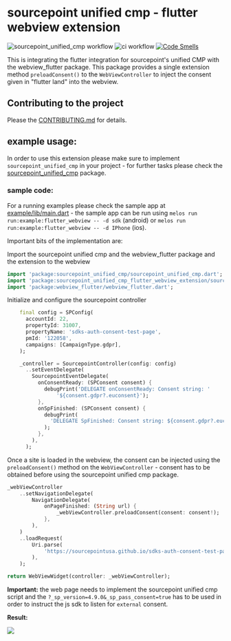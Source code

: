 # sourcepoint unified cmp - flutter webview extension

![sourcepoint_unified_cmp workflow](https://github.com/thekorn/sourcepoint_unified_cmp/actions/workflows/sourcepoint_unified_cmp.yaml/badge.svg) ![ci workflow](https://github.com/thekorn/sourcepoint_unified_cmp/actions/workflows/ci.yaml/badge.svg) [![Code Smells](https://sonarcloud.io/api/project_badges/measure?project=thekorn_sourcepoint_unified_cmp&metric=code_smells)](https://sonarcloud.io/summary/new_code?id=thekorn_sourcepoint_unified_cmp)

This is integrating the flutter integration for sourcepoint's unified CMP with the webview_flutter package.
This package provides a single extension method `preloadConsent()` to the `WebViewController` to inject the
consent given in "flutter land" into the webview.

## Contributing to the project

Please the [CONTRIBUTING.md](https://github.com/thekorn/sourcepoint_unified_cmp/blob/main/CONTRIBUTING.md) for details.

## example usage:

In order to use this extension please make sure to implement `sourcepoint_unified_cmp` in your project - for further tasks please check the [sourcepoint_unified_cmp](https://pub.dev/packages/sourcepoint_unified_cmp) package.


### sample code:

For a running examples please check the sample app at [example/lib/main.dart](packages/sourcepoint_unified_cmp_flutter_webview_extension/example/lib/main.dart) - the sample app can be run using `melos run run:example:flutter_webview -- -d sdk` (android) or `melos run run:example:flutter_webview -- -d IPhone` (ios).

Important bits of the implementation are:

Import the sourcepoint unified cmp and the webview_flutter package and the extension to the webview
```dart
import 'package:sourcepoint_unified_cmp/sourcepoint_unified_cmp.dart';
import 'package:sourcepoint_unified_cmp_flutter_webview_extension/sourcepoint_unified_cmp_flutter_webview_extension.dart';
import 'package:webview_flutter/webview_flutter.dart';
```

Initialize and configure the sourcepoint controller

```dart
    final config = SPConfig(
      accountId: 22,
      propertyId: 31007,
      propertyName: 'sdks-auth-consent-test-page',
      pmId: '122058',
      campaigns: [CampaignType.gdpr],
    );

    _controller = SourcepointController(config: config)
      ..setEventDelegate(
        SourcepointEventDelegate(
          onConsentReady: (SPConsent consent) {
            debugPrint('DELEGATE onConsentReady: Consent string: '
                '${consent.gdpr?.euconsent}');
          },
          onSpFinished: (SPConsent consent) {
            debugPrint(
              'DELEGATE SpFinished: Consent string: ${consent.gdpr?.euconsent}',
            );
          },
        ),
      );
```

Once a site is loaded in the webview, the consent can be injected using the `preloadConsent()` method on the `WebViewController` - consent has to be obtained before using the sourcepoint unified cmp package.

```dart
_webViewController
    ..setNavigationDelegate(
        NavigationDelegate(
            onPageFinished: (String url) {
                _webViewController.preloadConsent(consent: consent!);
            },
        ),
    )
    ..loadRequest(
        Uri.parse(
            'https://sourcepointusa.github.io/sdks-auth-consent-test-page/?_sp_version=4.9.0&_sp_pass_consent=true',
        ),
    );

return WebViewWidget(controller: _webViewController);
```

**Important:** the web page needs to implement the sourcepoint unified cmp script and the `?_sp_version=4.9.0&_sp_pass_consent=true` has to be used in order to instruct the js sdk to listen for `external` consent.

**Result:**

![](https://github.com/thekorn/sourcepoint_unified_cmp/raw/main/doc/images/webview-ios.gif)
